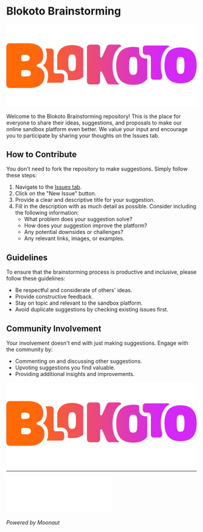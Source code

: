 # Blokoto Brainstorming

![Blokoto Logo](/assets/blokoto.svg)

Welcome to the Blokoto Brainstorming repository! This is the place for everyone to share their ideas, suggestions, and proposals to make our online sandbox platform even better. We value your input and encourage you to participate by sharing your thoughts on the Issues tab.

## How to Contribute

You don't need to fork the repository to make suggestions. Simply follow these steps:

1. Navigate to the [Issues tab](../../issues).
2. Click on the "New Issue" button.
3. Provide a clear and descriptive title for your suggestion.
4. Fill in the description with as much detail as possible. Consider including the following information:
    - What problem does your suggestion solve?
    - How does your suggestion improve the platform?
    - Any potential downsides or challenges?
    - Any relevant links, images, or examples.

## Guidelines

To ensure that the brainstorming process is productive and inclusive, please follow these guidelines:

- Be respectful and considerate of others' ideas.
- Provide constructive feedback.
- Stay on topic and relevant to the sandbox platform.
- Avoid duplicate suggestions by checking existing issues first.

## Community Involvement

Your involvement doesn't end with just making suggestions. Engage with the community by:

- Commenting on and discussing other suggestions.
- Upvoting suggestions you find valuable.
- Providing additional insights and improvements.

![Blokoto Logo](/assets/blokoto.svg)

---

![Moonaut Logo](/assets/moonaut.png)

*Powered by Moonaut*
